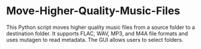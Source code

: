 # Move-Higher-Quality-Music-Files
This Python script moves higher quality music files from a source folder to a destination folder. It supports FLAC, WAV, MP3, and M4A file formats and uses mutagen to read metadata. The GUI allows users to select folders.
